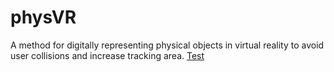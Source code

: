 # physVR
A method for digitally representing physical objects in virtual reality to avoid user collisions and increase tracking area.
[Test](https://utdallas.box.com/v/physVR)
